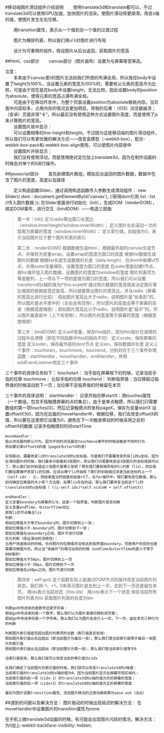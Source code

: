 #移动端图片滑动组件介绍说明
&#160; &#160; &#160; &#160;使用translate3d和translate都可以，不过translate3d可以使用GPU加速，加快图片的渲染，使图片滑动得更顺滑。改变x轴的值，使图片发生左右位移。

&#160; &#160; &#160; &#160;用transition属性，表示从一个值到另一个值的过渡过程

&#160; &#160; &#160; &#160;图片为横排列表，所以我们用ul li对图片进行布局

&#160; &#160; &#160; &#160;设计为可重用的组件，假设图片从后台返回，获取图片的宽高

##html，css部分
&#160; &#160; &#160; &#160;canvas部分（图片画布）设置为与屏幕等宽等高。

注意：  
&#160; &#160; &#160; &#160;本来由于canvas里li的图片无法如我们所想的布满全局，所以我在body中设置了height为100%，当设置元素的宽高为100%时，需要有父元素的宽高作为比照，可是由于现在是在body中设置height，无法比照，因此设置body的position为absolute，使得元素的宽高占满布满全局。  
&#160; &#160; &#160; &#160;可是由于在移动开发中，为整个页面设置position为absolute极耗内存。当页面中内容较多，占用内存的情况会更加明显，导致的后果：（IOS）浏览器崩溃；（安卓）页面非常“卡”。所以最后没有使用这种方式设置图片高度，而是使用了js来计算图片的宽高。  
&#160; &#160; &#160; &#160;设置图片居中显示：  
&#160; &#160; &#160; &#160;可以设置相等的line-height和height。不过因为这是移动端的图片滑动组件，所以我们可以有更优雅的解决方式——改变盒模型（-webkit-box），配合-webkit-box-pack和-webkit-box-align使用，可以使图片内容居中  
&#160; &#160; &#160; &#160;设置图片并排显示：  
&#160; &#160; &#160; &#160;我们没有使用浮动，而是使用绝对定位加上translate3d，因为在制作动画的时候会对单个的li进行操作。

##javascript部分
&#160; &#160; &#160; &#160;首先新建图片数组，模拟后台返回的图片数据，数据中包含了图片的宽度，高度以及路径

&#160; &#160; &#160; &#160;定义构造函数Slider，通过调用构造函数传入参数生成滑动组件：
        new Slider({
            dom : document.getElementById('canvas'),    //获得dom引用
            list : list     //传入图片数据
        });
在Slider里面进行初始化（init），生成DOM（renderDOM），绑定DOM事件，进行交互（bindDOM）——构造三部曲

>第一步：init()
    定义radio算出窗口长宽比（window.innerHeight/window.innerWidth）；
    定义图片左右滚动一次的距离为屏幕的宽度（window.innerWidth）；
    定义索引值，初始值为0，表示当前图片位于整个图片列表的索引

>第二步：renderDOM()
根据数据生成html：
    根据最外层的canvas生成节点，并保存为变量wrap，设置wrap的高度为窗口的高度
    根据list数据生成图片的数据
    根据list长度生成数据的长度（data.length）
    在dom中新建ul节点，并用outer变量保存，设置宽度为窗口的宽度
    在outer里面创建li节点，用for循环加入图片数据，设置图片的宽度为window的宽度
    图片列表项为等差数列，上一项与下一项的差值为窗口的宽度，所以我们可以设置transform的x轴的值为i*this.scaleW
    通过图片数据的宽高值来决定图片等比缩放的依据是宽还是高，所以就要算出图片的宽高比，并与radio（屏幕的宽高比进行比较）：假如图片宽高比大于radio，说明图片是“长条形”的，所以图片是水平居中的（左右会有空隙），所以图片的高度会等于屏幕的高度（根据高度缩放）；假如图片宽高比小于radio，说明图片是“扁平”的，所以图片垂直居中（上下有空隙），所以图片的宽度等于屏幕的宽度（根据宽度缩放）

>第三步：bindDOM()
    定义self变量，保存this指针。因为this指针在调用的过程中会漂移（即在不同函数中this的指向不同）
    定义scale，保存屏幕的宽度
    定义outer，保存最外层的dom节点
    定义len，保存数据的长度
    定义三个事件：touchstart，touchmove，touchend，分别对应于三个事件处理函数：startHandler，moveHandler，endHandler，并用addEventListener绑定三个事件

三个事件的具体任务如下：
    touchstart：
    当手指在屏幕按下的时候，记录当前手指的位移
    touchmove：
    比较手指的位移
    touchend：
    判断临界值：当位移超过临界值的时候滚动到下一页；当位移不足临界值的时候留在本页

三个事件的具体说明：
    startHandler：
    记录开始位移startX：用touches属性（一个数组，包含手指触摸屏幕的点的集合），由于是单点触摸，所以我们只需要数组的第一项touches[0]，然后记录触摸点的坐标pageX，保存为变量startX
    设置offsetX为0，因为在后面的moveHandler中，根据位移，我们会改变offsetX的值，所以要在这里把它设置为0，避免在下一次触发移动的时候采用之前的offsetX的数据
    记录手指触摸的时间startTime

    moveHandler：
    阻止浏览器的默认行为，因为不同的浏览器在touchmove事件的时候会触发不同的行为
    然后要记录offsetX的值（pageX与startX的差）

    实现移动，需要改变li的translate3d的x坐标值，可是我们不需要改变所有li的x坐标，因为在滑动图片的时候，我们最多只能看到3张图片，所以我们只需要改变这3张图片的坐标值就可以了。那么我们如何知道这三张图片是哪三张呢？首先我们要获取所有的li列表（lis），然后我们要设置循环改变li的位移，应该从哪个li开始呢？我们的初始值应该是当前坐标的上一个（self.idx - 1），而结束值当然就是初始值+3了。在for循环中，我们要改变位移值。那么如何确定位移值的大小呢？方法是，如果lis存在的话，那么我们要改变当前这个li的translate3d的x坐标值（ ((i-self.idx)*self.scaleW + self.offsetX)）

    endHandler：
    定义变量boundary为屏幕的1/6，这是一个临界值，判断图片是否切换
    定义变量endTime，与startTime对比
    获取li的节点集合lis
    判断：
    假如位移值大于等于boundary时，图片切换到上一张；
    假如位移值小于-boundary时，图片切换到下一张；
    假如位移值在±boundary之间，图片不进行切换
    优化判断（保证滑动的流畅性）：
    当用户快速拖动的时候，也许图片的位移值并没有达到临界值boundary，可是用户的目的也是需要切换图片的。所以当“快操作”的情况出现的时候（endTime与startTime的差小于等于800毫秒）
    假如位移值大于50px，图片切换到上一页
    假如位移值小于-50px，图片切换到下一页
    假如位移值在±50px之间，图片不进行切换

>第四步：self.go()
    这个函数实际上是通过DOM节点的操作改变当前图片的状态，我们用-1，+1，0来表示图片是去到上一页，去到下一页还是留在本页。
    用idx表示当前状态（this.idx）
    用cidx表示下一个状态
    保存当前所有图片列表为lis
    获取图片列表的长度为len

    判断go中传进来的是数字还是字符串：
    假如go中传进来的是一个数字，那么我们认为图片直接切换到该页面；
    假如go中传进来的是一个字符串，那么我们认为图片会进行上一页，下一页，留在本页三种行为的判断

    判断图片索引值是否超出图片列表项的总数（索引值是否有效）：
    假如图片索引值从右边超出（即当前图片为最后一张），那么我们使当前索引值等于最后一张图片的索引值
    假如图片索引值从左边超出（即当前图片为第一张），那么我们使当前索引值等于0

    当索引值有效，那么我们就可以改变当前的索引值为cidx

    在我们确定了当前图片的索引值的时候，我们就可以改变translate3d的x轴值：
    当前索引值的translate3d的x轴的值为0，因为当前图片显示在屏幕可视区域内；
    当前索引值的前一项（cidx-1）的translate3d的x轴的值为负的屏幕的宽度；
    当前索引值的后一项（cidx+1）的translate3d的x轴的值为正的屏幕的宽度

    最后为图片设置transition属性，添加图片移动的过渡动画效果为ease-out（淡出）

##遇到的问题以及解决方法：
图片拖动的时候出现延迟的解决方法：
在moveHandler中设置图片的transition属性为none

在手机上做translate3d动画的时候，有可能会出现图片闪烁的情况，解决方法：
为li加上-webkit-backface-visibility: hidden;
